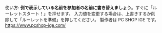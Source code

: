使い方:
**例で表示している名前を参加者の名前に書き替えましょう**。すぐに「ルーレットスタート！」を押せます。
入力値を変更する場合は、上書きするか削除して「ルーレットを準備」を押してください。
製作者は PC SHOP IGE です。
https://www.pcshop-ige.com/

